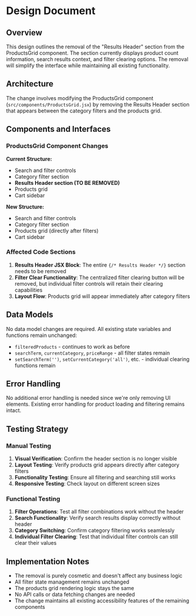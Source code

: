 # Design Document

## Overview

This design outlines the removal of the "Results Header" section from the ProductsGrid component. The section currently displays product count information, search results context, and filter clearing options. The removal will simplify the interface while maintaining all existing functionality.

## Architecture

The change involves modifying the ProductsGrid component (`src/components/ProductsGrid.jsx`) by removing the Results Header section that appears between the category filters and the products grid.

## Components and Interfaces

### ProductsGrid Component Changes

**Current Structure:**
- Search and filter controls
- Category filter section
- **Results Header section (TO BE REMOVED)**
- Products grid
- Cart sidebar

**New Structure:**
- Search and filter controls
- Category filter section
- Products grid (directly after filters)
- Cart sidebar

### Affected Code Sections

1. **Results Header JSX Block**: The entire `{/* Results Header */}` section needs to be removed
2. **Filter Clear Functionality**: The centralized filter clearing button will be removed, but individual filter controls will retain their clearing capabilities
3. **Layout Flow**: Products grid will appear immediately after category filters

## Data Models

No data model changes are required. All existing state variables and functions remain unchanged:
- `filteredProducts` - continues to work as before
- `searchTerm`, `currentCategory`, `priceRange` - all filter states remain
- `setSearchTerm('')`, `setCurrentCategory('all')`, etc. - individual clearing functions remain

## Error Handling

No additional error handling is needed since we're only removing UI elements. Existing error handling for product loading and filtering remains intact.

## Testing Strategy

### Manual Testing
1. **Visual Verification**: Confirm the header section is no longer visible
2. **Layout Testing**: Verify products grid appears directly after category filters
3. **Functionality Testing**: Ensure all filtering and searching still works
4. **Responsive Testing**: Check layout on different screen sizes

### Functional Testing
1. **Filter Operations**: Test all filter combinations work without the header
2. **Search Functionality**: Verify search results display correctly without header
3. **Category Switching**: Confirm category filtering works seamlessly
4. **Individual Filter Clearing**: Test that individual filter controls can still clear their values

## Implementation Notes

- The removal is purely cosmetic and doesn't affect any business logic
- All filter state management remains unchanged
- The products grid rendering logic stays the same
- No API calls or data fetching changes are needed
- The change maintains all existing accessibility features of the remaining components